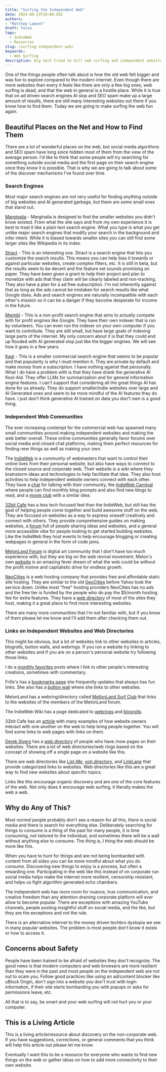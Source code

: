 ```yaml
---
title: "Surfing the Independent Web"
date: 2024-09-23T10:00:59Z
authors: 
- "Matthew Lamont"
draft: false
tags:
  - IndieWeb
  - Resources
slug: /surfing-independent-web/
keywords:
  - Web Surfing
description: Big tech tried to kill web surfing and independent websites. Fortunately they failed. Lets find out how to surf the IndieWeb.
---
```


One of the things people often talk about is how the old web felt bigger and was fun to explore compared to the modern internet. Even though there are more websites than every it feels like there are only a few big ones, web surfing is dead, and that the web in general is a hostile place. While it is true that on ad driven search engines AI slop and SEO spam make up a large amount of results, there are still many interesting websites out there if you know how to find them. Today we are going to make surfing the web fun again. 

## Beautiful Places on the Net and How to Find Them

There are a lot of wonderful places on the web, but social media algorithms and SEO spam have long since hidden most of them from the view of the average person. I'd like to think that some people will try searching for something outside social media and the first page on their search engine once they know it is possible. That is why we are going to talk about some of the discover mechanisms I've found over time.

### Search Engines

Most major search engines are not very useful for finding anything outside of big websites and AI generated garbage, but there are some small ones that stand out. 

[Marginalia](https://search.marginalia.nu) - Marginalia is designed to find the smaller websites you didn't know existed. From what the site says and from my own experience it is best to treat it like a plain text search engine. What you type is what you get unlike major search engines that modify your search in the background and infer intent. While it is biased towards smaller sites you can still find some larger sites like Wikipedia in its index. 

[Stract](https://stract.com) - This is an interesting one. Stract is a search engine that lets you customize the search results. This means you can help bias it towards or against particular websites, create complex filters, etc. It is still in beta, but the results seem to be decent and the feature set sounds promising on paper. They have been given a grant to help their project and plan to monetize with ads that they claim will be clearly labeled and non-tracking. They also have a plan for a ad free subscription. I'm not inherently against that as long as the ads cannot be mistaken for search results like what Google does. Ads and search engines are naturally incompatible with each other's mission so it can be a danger if they become desperate for income in the future.

[Mwmbl](https://mwmbl.org) - This is a non-profit search engine that aims to actually compete with for profit engines like Google. They have their own indexer that is run by volunteers. You can even run the indexer on your own computer if you want to contribute. They are still small, but have large goals of indexing large parts of the internet. My only concern about it is that they could end up flooded with AI generated slop just like the bigger engines. We will see how it goes in a few years.

[Kagi](https://kagi.com) - This is a smaller commercial search engine that seems to be popular and that popularity is why I must mention it. They are private by default and make money from a subscription. I have nothing against that personally. What I do have a problem with is that they have drank the generative AI Kool-Aid. They offer LLMs for summarization and for general information engine features. I can't support that considering all the great things AI has done for us already. They do support smaller/indie websites over large and AI Generated ones and seem to be more mindful of the AI features they do have. I just don't think generative AI trained on data you don't own is a good thing. 

### Independent Web Communities

The ever increasing contempt for the commercial web has spawned many small communities around making independent websites and making the web better overall. These online communities generally favor forums over social media and closed chat platforms, making them perfect resources for finding new things as well as making your own.

The [IndieWeb](https://indieweb.org) is a community of webmasters that want to control their online lives from their personal website, but also have ways to connect to the closed source and corporate web. Their website is a wiki where they brainstorm ideas and technologies to help facilitate that idea. They also host activities to help independent website owners connect with each other. They have a [chat](https://chat.indieweb.org/) for talking with their community, the [IndieWeb Carnival](https://indieweb.org/IndieWeb_Carnival) where people can find monthly blog prompts and also find new blogs to read, and a [movie club](https://indieweb.org/IndieWeb_Movie_Club) with a similar idea. 

[32bit Cafe](https://32bit.cafe) has a less tech focused feel than the IndieWeb, but still has the goal of helping people come together and build awesome stuff on the web. They are focused on websites as a way to express oneself creatively and connect with others. They provide comprehensive guides on making websites, a [forum](https://discourse.32bit.cafe) full of people sharing ideas and websites, and a general more accessible vibe for people looking to get started building websites. Like the IndieWeb they host events to help encourage blogging or creating webpages in general in the form of code jams. 

[MelonLand Forum](https://forum.melonland.net) is digital art community that I don't have too much experience with, but they are big on the web revival movement. Melon's own [website](https://melonking.net/melon?z=/home) is an amazing fever dream of what the web could be without the profit motive and capitalistic drive for endless growth.

[NeoCities](https://neocities.org) is a web hosting company that provides free and affordable static site hosting. They are similar to the old [GeoCities](https://en.wikipedia.org/wiki/GeoCities) before Yahoo took the service down. Unlike most "free" hosting providers NeoCities has no ads and the free tier is funded by the people who do pay the $5/month hosting fee for extra features. They have a [web directory](https://neocities.org/browse) of most of the sites they host, making it a great place to find more interesting websites.

There are many more communities that I'm not familiar with, but if you know of them please let me know and I'll add them after checking them out.

### Links on Independent Websites and Web Directories

This might be obvious, but a lot of websites link to other websites in articles, blogrolls, button walls, and webrings. If you run a website try linking to other websites and if you are on a person's personal website try following those links. 

I do a [monthly favorites](/tags/monthly-favorites/) posts where I link to other people's interesting creations, sometimes with commentary. 

Frills's has a [bookmarks page](https://frills.dev/bookmarks/) she frequently updates that always has fun links. She also has a [button wall](https://frills.dev/links/) where she links to other websites.

MelonLand has a webring/directory called [MellonLand Surf Club](https://melonland.net/surf-club) that links to the websites of the members of the MelonLand forum.

The IndieWeb Wiki has a page dedicated to [webrings](https://indieweb.org/webring) and [blogrolls](https://indieweb.org/blogroll).

32bit Cafe has an [article](https://32bit.cafe/interactingontheweb/) with many examples of how website owners interact with one another on the web to help bring people together. You will find some links to web pages with links on them. 

[Derek Sivers](https://sive.rs) has a [web directory](https://nownownow.com) of people who have /now pages on their websites. There are a lot of web directories/web rings based on the concept of showing off a single page on a website like this.

There are web directories like [List-Me](https://list-me.com), [ooh.directory](https://ooh.directory), and [LinkLane](https://linklane.net/index.php) that provide categorized links to websites. Web directories like this are a great way to find new websites about specific topics.

Links like this encourage organic discovery and are one of the core features of the web. Not only does it encourage web surfing, it literally makes the web a web. 

## Why do Any of This?

Most *normal* people probably don't see a reason for all this, there is social media and there is search for everything else. Deliberately searching for things to consume is a thing of the past for many people, it is time consuming, not tailored to the individual, and sometimes there will be a wall without anything else to consume. The thing is, I thing the web should be more like this.

When you have to hunt for things and are not being bombarded with content from all sides you can be more mindful about what you do consume. Discovering new things to enjoy is a process, but often a rewarding one. Participating in the web like this instead of on corporate run social media helps make the internet more resilient, censorship resistant, and helps us fight algorithm generated echo chambers. 

The independent web has more room for nuance, true communication, and creative freedom than any attention draining corporate platform will ever allow to become popular. There are exceptions with amazing YouTube channels, people posting insightful stuff on social media, and the like, but they are the exceptions and not the rule. 

There is an alternative internet to the money driven techbro dystopia we see in many popular websites. The problem is most people don't know it exists or how to access it.

## Concerns about Safety

People have been trained to be afraid of websites they don't recognize. The good news is that modern computers and web browsers are more resilient than they were in the past and most people on the independent web are not out to scam you. Follow good practices like using an ad/content blocker like uBlock Origin, don't sign into a website you don't trust with login information, if their site starts bombarding you with popups or asks for permissions leave, etc. 

All that is to say, be smart and your web surfing will not hurt you or your computer.

## This is a Living Article

This is a living article/resource about discovery on the non-corporate web. If you have suggestions, corrections, or general comments that you think will help this article out please let me know.

Eventually I want this to be a resource for everyone who wants to find new things on the web or gather ideas on how to add more connectivity to their own website. 
